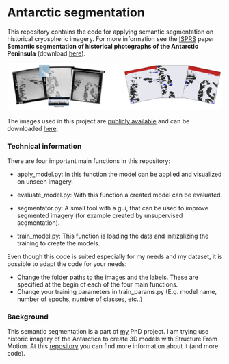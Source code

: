 # Antarctic segmentation
This repository contains the code for applying semantic segmentation on historical cryospheric imagery. For more information see the [ISPRS](https://www.isprs2022-nice.com/) paper <b>Semantic segmentation of historical photographs of the Antarctic Peninsula</b> (download [here](https://www.isprs-ann-photogramm-remote-sens-spatial-inf-sci.net/V-2-2022/237/2022/)).

![Example for segmentation](https://github.com/fdahle/antarctic_segmentation/blob/main/readme/segmentation_example.png?raw=true)

The images used in this project are [publicly available](https://www.pgc.umn.edu/data/aerial/) and can be downloaded [here](https://data.pgc.umn.edu/aerial/usgs/tma/photos/). 

<h3>Technical information</h3>

There are four important main functions in this repository:

- apply_model.py:
In this function the model can be applied and visualized on unseen imagery.

- evaluate_model.py:
With this function a created model can be evaluated.

- segmentator.py:
A small tool with a gui, that can be used to improve segmented imagery (for example created by unsupervised segmentation). 

- train_model.py:
This function is loading the data and initizalizing the training to create the models.

Even though this code is suited especially for my needs and my dataset, it is possible to adapt the code for your needs:
- Change the folder paths to the images and the labels. These are specified at the begin of each of the four main functions.
- Change your training parameters in train_params.py (E.g. model name, number of epochs, number of classes, etc..)


<h3>Background</h3>

This semantic segmentation is a part of [my](https://www.tudelft.nl/citg/over-faculteit/afdelingen/geoscience-remote-sensing/staff/phd-students/f-felix-dahle) PhD project. I am trying use historic imagery of the Antarctica to create 3D models with Structure From Motion. At this [repository](https://github.com/fdahle/Antarctic_TMA/) you can find more information about it (and more code). 
